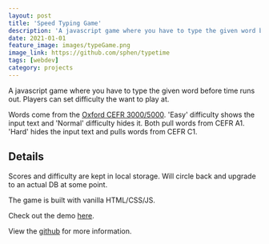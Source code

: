 ```yaml
---
layout: post
title: 'Speed Typing Game'
description: 'A javascript game where you have to type the given word before time runs out.'
date: 2021-01-01
feature_image: images/typeGame.png
image_link: https://github.com/sphen/typetime
tags: [webdev]
category: projects
---
```


A javascript game where you have to type the given word before time runs out. Players can set difficulty the want to play at.

Words come from the [Oxford CEFR 3000/5000](https://www.oxfordlearnersdictionaries.com/wordlists/oxford3000-5000). 'Easy' difficulty shows the input text and 'Normal' difficulty hides it. Both pull words from CEFR A1. 'Hard' hides the input text and pulls words from CEFR C1.

## Details

Scores and difficulty are kept in local storage. Will circle back and upgrade to an actual DB at some point.

The game is built with vanilla HTML/CSS/JS.

Check out the demo [here](#).

View the [github](https://github.com/sphen/typetime) for more information.
